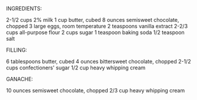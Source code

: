 INGREDIENTS:

2-1/2 cups 2% milk
1 cup butter, cubed
8 ounces semisweet chocolate, chopped
3 large eggs, room temperature
2 teaspoons vanilla extract
2-2/3 cups all-purpose flour
2 cups sugar
1 teaspoon baking soda
1/2 teaspoon salt

FILLING:

6 tablespoons butter, cubed
4 ounces bittersweet chocolate, chopped
2-1/2 cups confectioners' sugar
1/2 cup heavy whipping cream

GANACHE:

10 ounces semisweet chocolate, chopped
2/3 cup heavy whipping cream